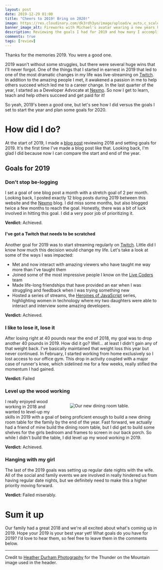 ```yaml
---
layout: post
date: 2019-12-29 01:00
title: "Cheers to 2019! Bring on 2020!"
image: https://res.cloudinary.com/dk3rdh3yo/image/upload/w_auto,c_scale/Artboard_2_k3mgba.png
banner_image_alt: Fireworks with Michael's avatar wearing a new years hat.
description: Reviewing the goals I had for 2019 and how many I accomplished and setting goals for 2020.
comments: true
tags: [review]
---
```


Thanks for the memories 2019.  You were a good one.  

2019 wasn't without some struggles, but there were several huge wins that I'll never forgot.  One of the things 
that I started in earnest in 2019 that led to one of the most dramatic changes in my life was live-streaming on 
[Twitch].  In addition to the amazing people I met, it awakened a passion in me to help others succeed which led 
me to a career change.  In the last quarter of the year, I started as a Developer Advocate at [Nexmo]. So now I 
get to learn, teach and help others succeed and get paid for it!  

So yeah, 2019's been a good one, but let's see how I did versus the goals I set to start the year and plan some 
goals for 2020.

<!--more-->

# How did I do?

At the start of 2019, I made a [blog post](https://baldbeardedbuilder.com/posts/2018-year-in-review/) reviewing 
2018 and setting goals for 2019.  It's the first time I've made a blog post like that.  Looking back, I'm glad 
I did because now I can compare the start and end of the year.

## Goals for 2019

### Don't stop be-logging

I set a goal of one blog post a month with a stretch goal of 2 per month.  Looking back, I posted exactly 12 
blog posts during 2019 between this website and the [Nexmo] blog.  I did miss some months, but also blogged twice 
a few months to reach the goal.  Honestly, there was a bit of luck involved in hitting this goal.  I did a very 
poor job of prioritizing it.

**Verdict:** Achieved. 

#### I've got a Twitch that needs to be scratched

Another goal for 2019 was to start streaming regularly on [Twitch]. Little did I know how much this decision would 
change my life. Let's take a look at some of the ways I was impacted:

- Met and now interact with amazing viewers who have taught me way more than I've taught them
- Joined some of the most impressive people I know on the [Live Coders] team
- Made life-long friendships that have provided an ear when I was struggling and feedback when I was trying something 
new
- Hosted a series of streams, the [Heroines of JavaScript] series, highlighting women in technology where my two 
daughters were able to interact and interview some amazing developers. 

**Verdict:** Achieved.

### I like to lose it, lose it

After losing right at 40 pounds near the end of 2018, my goal was to drop another 40 pounds in 2019.  How did it go? 
Well... at least I didn't gain any of that weight back.  I've basically maintained that weight loss this year but 
never continued.  In February, I started working from home exclusively so I lost access to our office gym.  This drop 
in activity coupled with a major case of runner's knee, which sidelined me for a few weeks, really stifled the momentum 
I had gained.  

**Verdict:** Failed

### Level up the wood working

<figure style="width:250px;float:right;">
    <img src="https://res.cloudinary.com/dk3rdh3yo/image/upload/w_auto,c_scale/53030755_2228476424037910_6307370620143831616_n_igcxrg.jpg" alt="Our new dining room table.">
</figure>

I really enjoyed wood working in 2018 and wanted to level-up my skills in 2019 with a goal of being proficient enough 
to build a new dining room table for the family by the end of the year.  Fast forward, we actually had a friend of 
mine build the dining room table, but I did get to build some shelves for the girls bedroom and frames to screen in 
our back porch.  So while I didn't build the table, I did level up my wood working in 2019.

**Verdict:** Achieved.

### Hanging with my girl

The last of the 2019 goals was setting up regular date nights with the wife.  All of the social and family events we 
are involved in really hindered us from having regular date nights, but we definitely need to make this a higher priority 
moving forward.

**Verdict:** Failed miserably.













# Sum it up

Our family had a great 2018 and we're all excited about what's coming up in 2019.  Hope your 2019 is your best year yet!  What goals do you have for 2019?  I'd love to hear them, so feel free to leave them in the comments below.


---

Credit to [Heather Durham Photography](https://blog.heatherdurhamphotography.com/) for the Thunder on the Mountain image used in the header.

[Twitch]: https://twitch.tv/baldbeardedbuilder
[Nexmo]: https://nexmo.com
[Live Coders]: https://livecoders.dev
[Heroines of JavaScript]: https://women-in-tech.online/